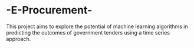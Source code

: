 # -E-Procurement-
This project aims to explore the potential of machine learning algorithms in predicting the outcomes of government tenders using a time series approach. 
